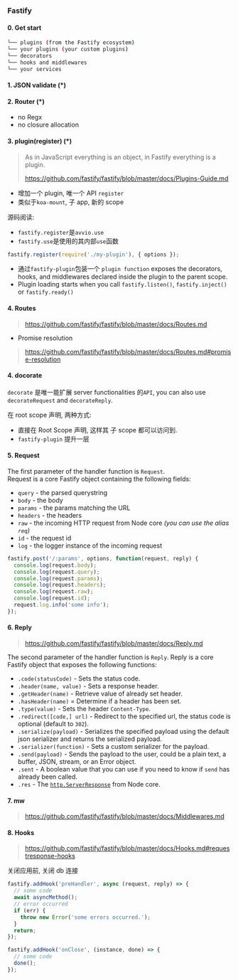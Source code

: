 ### Fastify

#### 0. Get start

```sh
└── plugins (from the Fastify ecosystem)
└── your plugins (your custom plugins)
└── decorators
└── hooks and middlewares
└── your services
```

#### 1. JSON validate (\*)

#### 2. Router (\*)

* no Regx
* no closure allocation

#### 3. plugin(register) (\*)

> As in JavaScript everything is an object, in Fastify everything is a plugin.
>
> https://github.com/fastify/fastify/blob/master/docs/Plugins-Guide.md

* 增加一个 plugin, 唯一个 API `register`
* 类似于`koa-mount`, 子 app, 新的 scope

源码阅读:

* `fastify.register`是`avvio.use`
* `fastify.use`是使用的其内部`use`函数

```js
fastify.register(require('./my-plugin'), { options });
```

* 通过`fastify-plugin`包装一个 `plugin function` exposes the decorators, hooks, and middlewares declared inside the plugin to the parent scope.
* Plugin loading starts when you call `fastify.listen()`, `fastify.inject()` or `fastify.ready()`

#### 4. Routes

> https://github.com/fastify/fastify/blob/master/docs/Routes.md

* Promise resolution
> https://github.com/fastify/fastify/blob/master/docs/Routes.md#promise-resolution

#### 4. docorate

`decorate` 是唯一能扩展 server functionalities 的`API`, you can also use `decorateRequest` and `decorateReply`.

在 root scope 声明, 两种方式:

* 直接在 Root Scope 声明, 这样其 子 scope 都可以访问到.
* `fastify-plugin` 提升一层

#### 5. Request

The first parameter of the handler function is `Request`.<br>
Request is a core Fastify object containing the following fields:

* `query` - the parsed querystring
* `body` - the body
* `params` - the params matching the URL
* `headers` - the headers
* `raw` - the incoming HTTP request from Node core _(you can use the alias `req`)_
* `id` - the request id
* `log` - the logger instance of the incoming request

```js
fastify.post('/:params', options, function(request, reply) {
  console.log(request.body);
  console.log(request.query);
  console.log(request.params);
  console.log(request.headers);
  console.log(request.raw);
  console.log(request.id);
  request.log.info('some info');
});
```

#### 6. Reply

> https://github.com/fastify/fastify/blob/master/docs/Reply.md

The second parameter of the handler function is `Reply`.
Reply is a core Fastify object that exposes the following functions:

* `.code(statusCode)` - Sets the status code.
* `.header(name, value)` - Sets a response header.
* `.getHeader(name)` - Retrieve value of already set header.
* `.hasHeader(name)` = Determine if a header has been set.
* `.type(value)` - Sets the header `Content-Type`.
* `.redirect([code,] url)` - Redirect to the specified url, the status code is optional (default to `302`).
* `.serialize(payload)` - Serializes the specified payload using the default json serializer and returns the serialized payload.
* `.serializer(function)` - Sets a custom serializer for the payload.
* `.send(payload)` - Sends the payload to the user, could be a plain text, a buffer, JSON, stream, or an Error object.
* `.sent` - A boolean value that you can use if you need to know if `send` has already been called.
* `.res` - The [`http.ServerResponse`](https://nodejs.org/dist/latest/docs/api/http.html#http_class_http_serverresponse) from Node core.

#### 7. mw

> https://github.com/fastify/fastify/blob/master/docs/Middlewares.md

#### 8. Hooks

> https://github.com/fastify/fastify/blob/master/docs/Hooks.md#requestresponse-hooks

关闭应用前, 关闭 db 连接

```js
fastify.addHook('preHandler', async (request, reply) => {
  // some code
  await asyncMethod();
  // error occurred
  if (err) {
    throw new Error('some errors occurred.');
  }
  return;
});

fastify.addHook('onClose', (instance, done) => {
  // some code
  done();
});
```
